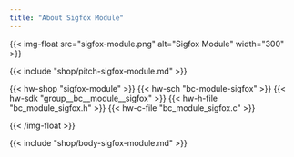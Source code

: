 ```yaml
---
title: "About Sigfox Module"
---
```


{{< img-float src="sigfox-module.png" alt="Sigfox Module" width="300" >}}

{{< include "shop/pitch-sigfox-module.md" >}}

{{< hw-shop "sigfox-module" >}}
{{< hw-sch "bc-module-sigfox" >}}
{{< hw-sdk "group__bc__module__sigfox" >}}
{{< hw-h-file "bc_module_sigfox.h" >}}
{{< hw-c-file "bc_module_sigfox.c" >}}

{{< /img-float >}}

{{< include "shop/body-sigfox-module.md" >}}
